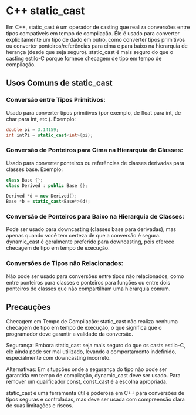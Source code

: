 # C++ static_cast

Em C++, static_cast é um operador de casting que realiza conversões entre tipos compatíveis em tempo de compilação. Ele é usado para converter explicitamente um tipo de dado em outro, como converter tipos primitivos ou converter ponteiros/referências para cima e para baixo na hierarquia de herança (desde que seja seguro). static_cast é mais seguro do que o casting estilo-C porque fornece checagem de tipo em tempo de compilação.

## Usos Comuns de static_cast

### Conversão entre Tipos Primitivos:
Usado para converter tipos primitivos (por exemplo, de float para int, de char para int, etc.).
Exemplo:

```cpp
double pi = 3.14159;
int intPi = static_cast<int>(pi);
```

### Conversão de Ponteiros para Cima na Hierarquia de Classes:
Usado para converter ponteiros ou referências de classes derivadas para classes base.
Exemplo:

```cpp
class Base {};
class Derived : public Base {};

Derived *d = new Derived();
Base *b = static_cast<Base*>(d);
```

### Conversão de Ponteiros para Baixo na Hierarquia de Classes:
Pode ser usado para downcasting (classes base para derivadas), mas apenas quando você tem certeza de que a conversão é segura.
dynamic_cast é geralmente preferido para downcasting, pois oferece checagem de tipo em tempo de execução.

### Conversões de Tipos não Relacionados:
Não pode ser usado para conversões entre tipos não relacionados, como entre ponteiros para classes e ponteiros para funções ou entre dois ponteiros de classes que não compartilham uma hierarquia comum.

## Precauções

Checagem em Tempo de Compilação: static_cast não realiza nenhuma checagem de tipo em tempo de execução, o que significa que o programador deve garantir a validade da conversão.

Segurança: Embora static_cast seja mais seguro do que os casts estilo-C, ele ainda pode ser mal utilizado, levando a comportamento indefinido, especialmente com downcasting incorreto.

Alternativas: Em situações onde a segurança do tipo não pode ser garantida em tempo de compilação, dynamic_cast deve ser usado. Para remover um qualificador const, const_cast é a escolha apropriada.

static_cast é uma ferramenta útil e poderosa em C++ para conversões de tipos seguras e controladas, mas deve ser usada com compreensão clara de suas limitações e riscos.
